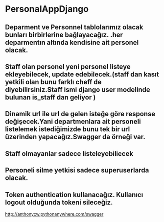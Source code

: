 # PersonalAppDjango

## Deparment ve Personnel tablolarımız olacak bunları birbirlerine bağlayacağız. .her deparmentın altında kendisine ait personel olacak.

## Staff olan personel yeni personel listeye ekleyebilecek, update edebilecek.(staff dan kasıt yetkili olan bunu farklı cheff de diyebilirsiniz.Staff ismi django user modelinde bulunan is_staff dan geliyor )

## Dinamik url ile url de gelen isteğe göre response değişecek.Yani departmenlara ait personeli listelemek istediğimizde bunu tek bir url üzerinden yapacağız.Swagger da örneği var.

## Staff olmayanlar sadece listeleyebiliecek

## Personeli silme yetkisi sadece superuserlarda olacak.

## Token authentication kullanacağız. Kullanıcı logout olduğunda tokeni sileceğiz.

http://anthonycw.pythonanywhere.com/swagger
